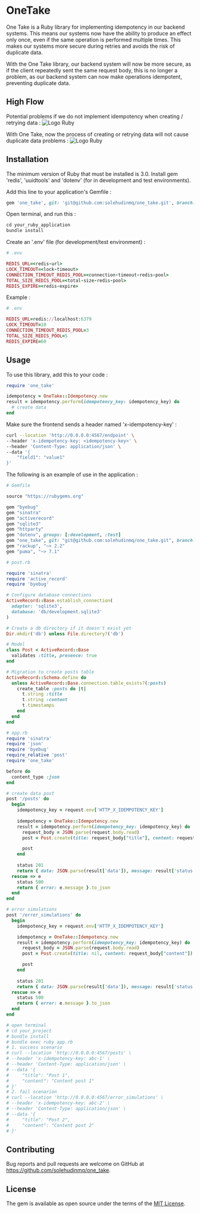 # OneTake

One Take is a Ruby library for implementing idempotency in our backend systems. This means our systems now have the ability to produce an effect only once, even if the same operation is performed multiple times. This makes our systems more secure during retries and avoids the risk of duplicate data.

With the One Take library, our backend system will now be more secure, as if the client repeatedly sent the same request body, this is no longer a problem, as our backend system can now make operations idempotent, preventing duplicate data.

## High Flow

Potential problems if we do not implement idempotency when creating / retrying data :
![Logo Ruby](https://github.com/solehudinmq/one_take/blob/development/high_flow/One%20Take-problem.jpg)

With One Take, now the process of creating or retrying data will not cause duplicate data problems :
![Logo Ruby](https://github.com/solehudinmq/one_take/blob/development/high_flow/One%20Take-solution.jpg)

## Installation

The minimum version of Ruby that must be installed is 3.0. Install gem 'redis', 'uuidtools' and 'dotenv' (for in development and test environments).

Add this line to your application's Gemfile :
```ruby
gem 'one_take', git: 'git@github.com:solehudinmq/one_take.git', branch: 'main'
```

Open terminal, and run this :
```ruby
cd your_ruby_application
bundle install
```

Create an '.env' file (for development/test environment) :
```ruby
# .env

REDIS_URL=<redis-url>
LOCK_TIMEOUT=<lock-timeout>
CONNECTION_TIMEOUT_REDIS_POOL=<connection-timeout-redis-pool>
TOTAL_SIZE_REDIS_POOL=<total-size-redis-pool>
REDIS_EXPIRE=<redis-expire>
```

Example : 
```ruby
# .env

REDIS_URL=redis://localhost:6379
LOCK_TIMEOUT=10
CONNECTION_TIMEOUT_REDIS_POOL=3
TOTAL_SIZE_REDIS_POOL=5
REDIS_EXPIRE=60
```

## Usage

To use this library, add this to your code :
```ruby
require 'one_take'

idempotency = OneTake::Idempotency.new
result = idempotency.perform(idempotency_key: idempotency_key) do
  # create data
end
```

Make sure the frontend sends a header named 'x-idempotency-key' :
```bash
curl --location 'http://0.0.0.0:4567/endpoint' \
--header 'x-idempotency-key: <idempotency-key>' \
--header 'Content-Type: application/json' \
--data '{
    "field1": "value1"
}'
```

The following is an example of use in the application :
```ruby
# Gemfile

source "https://rubygems.org"

gem "byebug"
gem "sinatra"
gem "activerecord"
gem "sqlite3"
gem "httparty"
gem "dotenv", groups: [:development, :test]
gem "one_take", git: "git@github.com:solehudinmq/one_take.git", branch: "main"
gem "rackup", "~> 2.2"
gem "puma", "~> 7.1"
```

```ruby
# post.rb

require 'sinatra'
require 'active_record'
require 'byebug'

# Configure database connections
ActiveRecord::Base.establish_connection(
  adapter: 'sqlite3',
  database: 'db/development.sqlite3'
)

# Create a db directory if it doesn't exist yet
Dir.mkdir('db') unless File.directory?('db')

# Model
class Post < ActiveRecord::Base
  validates :title, presence: true
end

# Migration to create posts table
ActiveRecord::Schema.define do
  unless ActiveRecord::Base.connection.table_exists?(:posts)
    create_table :posts do |t|
      t.string :title
      t.string :content
      t.timestamps
    end
  end
end
```

```ruby
# app.rb
require 'sinatra'
require 'json'
require 'byebug'
require_relative 'post'
require 'one_take'

before do
  content_type :json
end

# create data post
post '/posts' do
  begin
    idempotency_key = request.env['HTTP_X_IDEMPOTENCY_KEY']
    
    idempotency = OneTake::Idempotency.new
    result = idempotency.perform(idempotency_key: idempotency_key) do
      request_body = JSON.parse(request.body.read)
      post = Post.create(title: request_body["title"], content: request_body["content"])

      post
    end
    
    status 201
    return { data: JSON.parse(result['data']), message: result['status'] }.to_json
  rescue => e
    status 500
    return { error: e.message }.to_json
  end
end

# error simulations
post '/error_simulations' do
  begin
    idempotency_key = request.env['HTTP_X_IDEMPOTENCY_KEY']

    idempotency = OneTake::Idempotency.new
    result = idempotency.perform(idempotency_key: idempotency_key) do
      request_body = JSON.parse(request.body.read)
      post = Post.create(title: nil, content: request_body["content"])

      post
    end
    
    status 201
    return { data: JSON.parse(result['data']), message: result['status'] }.to_json
  rescue => e
    status 500
    return { error: e.message }.to_json
  end
end

# open terminal
# cd your_project
# bundle install
# bundle exec ruby app.rb
# 1. success scenario
# curl --location 'http://0.0.0.0:4567/posts' \
# --header 'x-idempotency-key: abc-1' \
# --header 'Content-Type: application/json' \
# --data '{
#     "title": "Post 1",
#     "content": "Content post 1"
# }'
# 2. fail scenarion
# curl --location 'http://0.0.0.0:4567/error_simulations' \
# --header 'x-idempotency-key: abc-2' \
# --header 'Content-Type: application/json' \
# --data '{
#     "title": "Post 2",
#     "content": "Content post 2"
# }'
```

## Contributing

Bug reports and pull requests are welcome on GitHub at https://github.com/solehudinmq/one_take.

## License

The gem is available as open source under the terms of the [MIT License](https://opensource.org/licenses/MIT).
